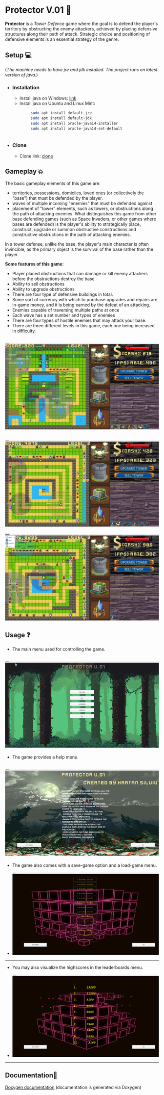 # Protector V.01 :milky_way:

**Protector**  is a  *Tower Defence* game where the goal is to defend the player's territory by obstructing the enemy attackers, achieved by placing defensive structures  along their path of attack. Strategic choice and positioning of defensive elements is an essential strategy of the genre.


## Setup :computer:
(*The machine needs to have jre and jdk installed. The project runs on latest version of java.*)
* ### Installation 
	* Install java on Windows: [link](https://www.java.com/en/download/help/windows_manual_download.xml)
	*  Install java on Ubuntu and Linux Mint: 
		```bash
		     sudo apt install default-jre
		     sudo apt install default-jdk
		     sudo apt install oracle-java14-installer
		     sudo apt install oracle-java14-set-default
	```
* ### Clone 
	* Clone link: [clone](https://github.com/silviuh/Protector_V.01.git) 

##  Gameplay :boom:
The basic gameplay elements of this game are:
-   territories, possessions, domiciles, loved ones (or collectively the "base") that must be defended by the player.
-   waves of multiple incoming "enemies" that must be defended against
-   placement of "tower" elements, such as towers, or obstructions along the path of attacking enemies.
What distinguishes this game from other base defending games (such as Space Invaders, or other games where bases are defended) is the player's ability to strategically place, construct, upgrade or summon obstructive constructions and constructive obstructions in the path of attacking enemies.

In a tower defense, unlike the base, the player's main character is often invincible, as the primary object is the survival of the base rather than the player.

**Some features of this game:**
-   Player placed obstructions that can damage or kill enemy attackers before the obstructions destroy the base
-   Ability to sell obstructions
-   Ability to upgrade obstructions
- There are four type of defensive buildings in total.
-   Some sort of currency with which to purchase upgrades and repairs  are in-game money, and it is being earned by the defeat of an attacking.
-   Enemies capable of traversing multiple paths at once
-   Each wave has a set number and types of enemies
- There are four types of hostile enemies that may attack your base. 
- There are three different levels in this game, each one being increased in difficulty. 


![](readme_images/level_1.png)
---
![](readme_images/level_2.png)
---
![](readme_images/level_3.png)

##  Usage :question:
-   The main menu used for controlling the game.

![](readme_images/starting_menu.png)
---
-   The game provides a help menu.

![](readme_images/help_menu.png)
---
-   The game also comes with a save-game option and a load-game menu.

- ![](readme_images/save_menu.png)
---
-  You may also visualize the highscores in the leaderboards menu.

- ![](readme_images/leaderboard_menu.png)
---

##  Documentation:bookmark_tabs:
[Doxygen documentation](Documentation/html/index.htmll)
(documentation is generated via Doxygen)
